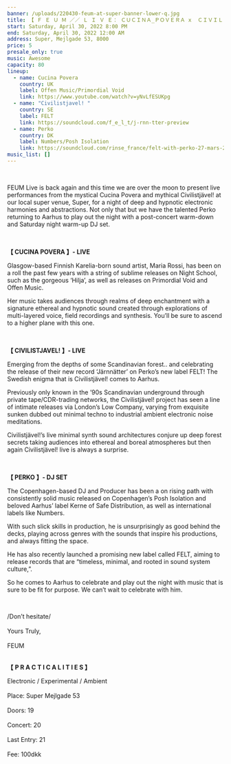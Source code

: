 ```yaml
---
banner: /uploads/220430-feum-at-super-banner-lower-q.jpg
title: 【 Ｆ Ｅ Ｕ Ｍ ／／ Ｌ Ｉ Ｖ Ｅ： ＣＵＣＩＮＡ_ＰＯＶＥＲＡ x  ＣＩＶＩＬＩＳＴＪＡＶＥＬ！ｘ ＰＥＲＫＯ 】
start: Saturday, April 30, 2022 8:00 PM
end: Saturday, April 30, 2022 12:00 AM
address: Super, Mejlgade 53, 8000
price: 5
presale_only: true
music: Awesome
capacity: 80
lineup:
  - name: Cucina Povera
    country: UK
    label: Offen Music/Primordial Void
    link: https://www.youtube.com/watch?v=yNvLfESUKpg
  - name: "Civilistjavel! "
    country: SE
    label: FELT
    link: https://soundcloud.com/f_e_l_t/j-rnn-tter-preview
  - name: Perko
    country: DK
    label: Numbers/Posh Isolation
    link: https://soundcloud.com/rinse_france/felt-with-perko-27-mars-2022
music_list: []
---
```

<!--StartFragment-->

<br>

FEUM Live is back again and this time we are over the moon to present live performances from the mystical Cucina Povera and mythical Civilistjävel! at our local super venue, Super, for a night of deep and hypnotic electronic harmonies and abstractions. Not only that but we have the talented Perko returning to Aarhus to play out the night with a post-concert warm-down and Saturday night warm-up DJ set.

<br>

**【 CUCINA POVERA 】- LIVE** <br>

Glasgow-based Finnish Karelia-born sound artist, Maria Rossi, has been on a roll the past few years with a string of sublime releases on Night School, such as the gorgeous ‘Hilja’, as well as releases on Primordial Void and Offen Music. 

Her music takes audiences through realms of deep enchantment with a signature ethereal and hypnotic sound created through explorations of multi-layered voice, field recordings and synthesis. You’ll be sure to ascend to a higher plane with this one.

<br>

**【 CIVILISTJAVEL! 】- LIVE** <br>

Emerging from the depths of some Scandinavian forest.. and celebrating the release of their new record ‘Järnnätter’ on Perko’s new label FELT! The Swedish enigma that is Civilistjävel! comes to Aarhus. 

Previously only known in the ’90s Scandinavian underground through private tape/CDR-trading networks, the Civilistjävel! project has seen a line of intimate releases via London’s Low Company, varying from exquisite sunken dubbed out minimal techno to industrial ambient electronic noise meditations. 

Civilistjävel!’s live minimal synth sound architectures conjure up deep forest secrets taking audiences into ethereal and boreal atmospheres but then again Civilistjävel! live is always a surprise. 

<br>

**【 PERKO 】- DJ SET** <br>

The Copenhagen-based DJ and Producer has been a on rising path with consistently solid music released on Copenhagen’s Posh Isolation and beloved Aarhus’ label Kerne of Safe Distribution, as well as international labels like Numbers.

With such slick skills in production, he is unsurprisingly as good behind the decks, playing across genres with the sounds that inspire his productions, and always fitting the space.

He has also recently launched a promising new label called FELT, aiming to release records that are “timeless, minimal, and rooted in sound system culture,”.

So he comes to Aarhus to celebrate and play out the night with music that is sure to be fit for purpose. We can’t wait to celebrate with him.

<br>

/Don’t hesitate/<br>\
Yours Truly,<br>\
FEUM <br>

 <br>**【** **P R A C T I C A L I T I E S 】**<br>

Electronic / Experimental / Ambient <br>\
Place: Super Mejlgade 53 <br>\
Doors: 19<br>\
Concert: 20<br>\
Last Entry: 21<br>\
Fee: 100dkk <br>

<!--EndFragment-->